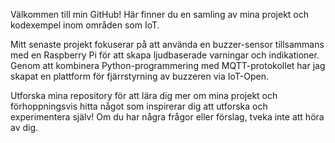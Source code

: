 Välkommen till min GitHub! Här finner du en samling av mina projekt och kodexempel inom områden som IoT.

Mitt senaste projekt fokuserar på att använda en buzzer-sensor tillsammans med en Raspberry Pi för att skapa ljudbaserade varningar och indikationer. Genom att kombinera Python-programmering med MQTT-protokollet har jag skapat en plattform för fjärrstyrning av buzzeren via IoT-Open.

Utforska mina repository för att lära dig mer om mina projekt och förhoppningsvis hitta något som inspirerar dig att utforska och experimentera själv! Om du har några frågor eller förslag, tveka inte att höra av dig.
